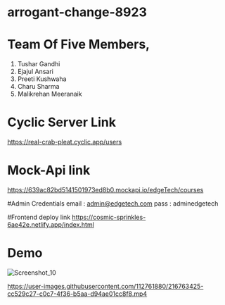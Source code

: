 # arrogant-change-8923
# Team Of Five Members,
1. Tushar Gandhi <br>
2. Ejajul Ansari <br>
3. Preeti Kushwaha <br>
4. Charu Sharma <br>
5. Malikrehan Meeranaik 



# Cyclic Server Link
https://real-crab-pleat.cyclic.app/users
 
# Mock-Api link
https://639ac82bd5141501973ed8b0.mockapi.io/edgeTech/courses

#Admin Credentials 
email : admin@edgetech.com
pass : adminedgetech

#Frontend deploy link
https://cosmic-sprinkles-6ae42e.netlify.app/index.html




# Demo


![Screenshot_10](https://user-images.githubusercontent.com/112761880/216783766-ba92a3c3-b661-4c2c-838d-ed74f20fe5c0.jpg)



https://user-images.githubusercontent.com/112761880/216763425-cc529c27-c0c7-4f36-b5aa-d94ae01cc8f8.mp4
